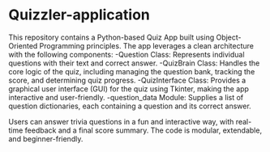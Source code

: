 # Quizzler-application

This repository contains a Python-based Quiz App built using Object-Oriented Programming principles. The app leverages a clean architecture with the following components:
-Question Class: Represents individual questions with their text and correct answer.
-QuizBrain Class: Handles the core logic of the quiz, including managing the question bank, tracking the score, and determining quiz progress.
-QuizInterface Class: Provides a graphical user interface (GUI) for the quiz using Tkinter, making the app interactive and user-friendly.
-question_data Module: Supplies a list of question dictionaries, each containing a question and its correct answer.

Users can answer trivia questions in a fun and interactive way, with real-time feedback and a final score summary. The code is modular, extendable, and beginner-friendly.
